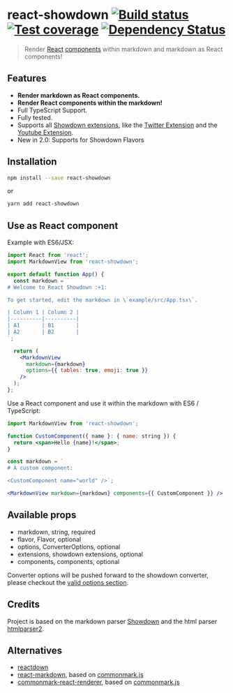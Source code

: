 # react-showdown [![Build status][travis-image]][travis-url] [![Test coverage][coveralls-image]][coveralls-url] [![Dependency Status][dependency-image]][dependency-url]

> Render [React](http://facebook.github.io/react/index.html)
> [components](http://facebook.github.io/react/docs/component-specs.html)
> within markdown and markdown as React components!

## Features

* **Render markdown as React components.**
* **Render React components within the markdown!**
* Full TypeScript Support.
* Fully tested.
* Supports all [Showdown extensions](https://github.com/showdownjs/showdown/wiki/extensions), like the
  [Twitter Extension](https://github.com/showdownjs/twitter-extension) and the
  [Youtube Extension](https://github.com/showdownjs/youtube-extension).
* New in 2.0: Supports for Showdown Flavors

## Installation

```bash
npm install --save react-showdown
```

or

```bash
yarn add react-showdown
```

## Use as React component

Example with ES6/JSX:

```jsx
import React from 'react';
import MarkdownView from 'react-showdown';

export default function App() {
  const markdown = `
# Welcome to React Showdown :+1:

To get started, edit the markdown in \`example/src/App.tsx\`.

| Column 1 | Column 2 |
|----------|----------|
| A1       | B1       |
| A2       | B2       |
`;

  return (
    <MarkdownView
      markdown={markdown}
      options={{ tables: true, emoji: true }}
    />
  );
};
```

Use a React component and use it within the markdown with ES6 / TypeScript:

```jsx
import MarkdownView from 'react-showdown';

function CustomComponent({ name }: { name: string }) {
  return <span>Hello {name}!</span>;
}

const markdown = `
# A custom component:

<CustomComponent name="world" />`;

<MarkdownView markdown={markdown} components={{ CustomComponent }} />
```

## Available props

* markdown, string, required
* flavor, Flavor, optional
* options, ConverterOptions, optional
* extensions, showdown extensions, optional
* components, components, optional 

Converter options will be pushed forward to the showdown converter, please
checkout the [valid options section](https://github.com/showdownjs/showdown#valid-options).

## Credits

Project is based on the markdown parser [Showdown](https://github.com/showdownjs/showdown) and
the html parser [htmlparser2](https://github.com/fb55/htmlparser2/).

## Alternatives

* [reactdown](https://github.com/andreypopp/reactdown)
* [react-markdown](https://github.com/rexxars/react-markdown), based on
  [commonmark.js](https://github.com/jgm/commonmark.js)
* [commonmark-react-renderer](https://github.com/rexxars/commonmark-react-renderer), based on
  [commonmark.js](https://github.com/jgm/commonmark.js)

[travis-image]: https://img.shields.io/travis/jerolimov/react-showdown/master.svg?style=flat-square
[travis-url]: https://travis-ci.org/jerolimov/react-showdown
[coveralls-image]: https://img.shields.io/coveralls/jerolimov/react-showdown/master.svg?style=flat-square
[coveralls-url]: https://coveralls.io/r/jerolimov/react-showdown
[dependency-image]: http://img.shields.io/david/jerolimov/react-showdown.svg?style=flat-square
[dependency-url]: https://david-dm.org/jerolimov/react-showdown
